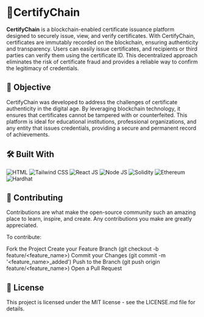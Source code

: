 # 🏅CertifyChain

**CertifyChain** is a blockchain-enabled certificate issuance platform designed to securely issue, view, and verify certificates. With CertifyChain, certificates are immutably recorded on the blockchain, ensuring authenticity and transparency. Users can easily issue certificates, and recipients or third parties can verify them using the certificate ID. This decentralized approach eliminates the risk of certificate fraud and provides a reliable way to confirm the legitimacy of credentials.

## 🎯 Objective

CertifyChain was developed to address the challenges of certificate authenticity in the digital age. By leveraging blockchain technology, it ensures that certificates cannot be tampered with or counterfeited. This platform is ideal for educational institutions, professional organizations, and any entity that issues credentials, providing a secure and permanent record of achievements.

## 🛠️ Built With

  ![HTML](https://img.shields.io/badge/HTML-000000?style=flat&logo=html5&logoColor=E34F26)
  ![Tailwind CSS](https://img.shields.io/badge/Tailwind%20CSS-38B2AC?style=flat&logo=tailwindcss&logoColor=white)
 ![React JS](https://img.shields.io/badge/React-61DAFB?style=flat&logo=react&logoColor=black)
  ![Node JS](https://img.shields.io/badge/Node.js-339933?style=flat&logo=nodedotjs&logoColor=white)
 ![Solidity](https://img.shields.io/badge/Solidity-363636?style=flat&logo=solidity&logoColor=white)
 ![Ethereum](https://img.shields.io/badge/Ethereum-3C3C3D?style=flat&logo=ethereum&logoColor=white)
 ![Hardhat](https://img.shields.io/badge/Hardhat-ff6c37?style=flat&logo=hardhat&logoColor=white)



## 🤝 Contributing
Contributions are what make the open-source community such an amazing place to learn, inspire, and create. Any contributions you make are greatly appreciated.

To contribute:

Fork the Project
Create your Feature Branch (git checkout -b feature/<feature_name>)
Commit your Changes (git commit -m '<feature_name>_added')
Push to the Branch (git push origin feature/<feature_name>)
Open a Pull Request

## 📄 License
This project is licensed under the MIT license - see the LICENSE.md file for details.

